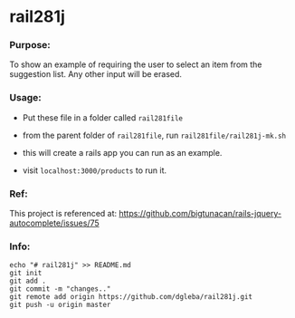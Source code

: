 # rail281j

### Purpose:

To show an example of requiring the user to select an item from the suggestion list. Any other input will be erased.

### Usage:

- Put these file in a folder called `rail281file`

- from the parent folder of `rail281file`, run `rail281file/rail281j-mk.sh`

- this will create a rails app you can run as an example.

- visit `localhost:3000/products` to run it.

### Ref:

This project is referenced at:  https://github.com/bigtunacan/rails-jquery-autocomplete/issues/75


### Info:

```
echo "# rail281j" >> README.md
git init
git add .
git commit -m "changes.."
git remote add origin https://github.com/dgleba/rail281j.git
git push -u origin master
```
